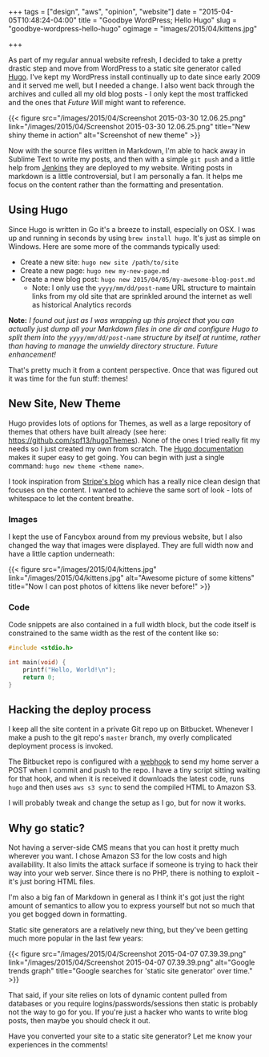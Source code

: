 +++
tags = ["design", "aws", "opinion", "website"]
date = "2015-04-05T10:48:24-04:00"
title = "Goodbye WordPress; Hello Hugo"
slug = "goodbye-wordpress-hello-hugo"
ogimage = "images/2015/04/kittens.jpg"

+++

As part of my regular annual website refresh, I decided to take a pretty drastic step and move from WordPress to a static site generator called [Hugo](http://gohugo.io). I've kept my WordPress install continually up to date since early 2009 and it served me well, but I needed a change. I also went back through the archives and culled all my old blog posts - I only kept the most trafficked and the ones that _Future Will_ might want to reference.<!--more-->

{{< figure src="/images/2015/04/Screenshot 2015-03-30 12.06.25.png" link="/images/2015/04/Screenshot 2015-03-30 12.06.25.png" title="New shiny theme in action" alt="Screenshot of new theme" >}}

Now with the source files written in Markdown, I'm able to hack away in Sublime Text to write my posts, and then with a simple `git push` and a little help from [Jenkins](https://jenkins-ci.org) they are deployed to my website. Writing posts in markdown is a little controversial, but I am personally a fan. It helps me focus on the content rather than the formatting and presentation.

## Using Hugo
Since Hugo is written in Go it's a breeze to install, especially on OSX. I was up and running in seconds by using `brew install hugo`. It's just as simple on Windows. Here are some more of the commands typically used:

* Create a new site: `hugo new site /path/to/site`
* Create a new page: `hugo new my-new-page.md`
* Create a new blog post: `hugo new 2015/04/05/my-awesome-blog-post.md`
	* Note: I only use the `yyyy/mm/dd/post-name` URL structure to maintain links from my old site that are sprinkled around the internet as well as historical Analytics records

**Note:** _I found out just as I was wrapping up this project that you can actually just dump all your Markdown files in one dir and configure Hugo to split them into the `yyyy/mm/dd/post-name` structure by itself at runtime, rather than having to manage the unwieldy directory structure. Future enhancement!_

That's pretty much it from a content perspective. Once that was figured out it was time for the fun stuff: themes!

## New Site, New Theme
Hugo provides lots of options for Themes, as well as a large repository of themes that others have built already (see here: https://github.com/spf13/hugoThemes). None of the ones I tried really fit my needs so I just created my own from scratch. The [Hugo documentation](http://gohugo.io/templates/overview/) makes it super easy to get going. You can begin with just a single command: `hugo new theme <theme name>`.

I took inspiration from [Stripe's blog](https://stripe.com/blog) which has a really nice clean design that focuses on the content. I wanted to achieve the same sort of look - lots of whitespace to let the content breathe.

### Images
I kept the use of Fancybox around from my previous website, but I also changed the way that images were displayed. They are full width now and have a little caption underneath:

{{< figure src="/images/2015/04/kittens.jpg" link="/images/2015/04/kittens.jpg" alt="Awesome picture of some kittens" title="Now I can post photos of kittens like never before!" >}}

### Code
Code snippets are also contained in a full width block, but the code itself is constrained to the same width as the rest of the content like so:

```c
#include <stdio.h>

int main(void) {
	printf("Hello, World!\n");
	return 0;
}
```

## Hacking the deploy process
I keep all the site content in a private Git repo up on Bitbucket. Whenever I make a push to the git repo's `master` branch, my overly complicated deployment process is invoked.

The Bitbucket repo is configured with a [webhook](https://confluence.atlassian.com/display/BITBUCKET/Manage+Webhooks) to send my home server a POST when I commit and push to the repo. I have a tiny script sitting waiting for that hook, and when it is received it downloads the latest code, runs `hugo` and then uses `aws s3 sync` to send the compiled HTML to Amazon S3.

I will probably tweak and change the setup as I go, but for now it works.

## Why go static?
Not having a server-side CMS means that you can host it pretty much wherever you want. I chose Amazon S3 for the low costs and high availability. It also limits the attack surface if someone is trying to hack their way into your web server. Since there is no PHP, there is nothing to exploit - it's just boring HTML files.

I'm also a big fan of Markdown in general as I think it's got just the right amount of semantics to allow you to express yourself but not so much that you get bogged down in formatting.

Static site generators are a relatively new thing, but they've been getting much more popular in the last few years:

{{< figure src="/images/2015/04/Screenshot 2015-04-07 07.39.39.png" link="/images/2015/04/Screenshot 2015-04-07 07.39.39.png" alt="Google trends graph" title="Google searches for 'static site generator' over time." >}}

That said, if your site relies on lots of dynamic content pulled from databases or you require logins/passwords/sessions then static is probably not the way to go for you. If you're just a hacker who wants to write blog posts, then maybe you should check it out.

Have you converted your site to a static site generator? Let me know your experiences in the comments!
